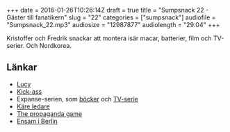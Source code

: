 +++
date = 2016-01-26T10:26:14Z
draft = true
title = "Sumpsnack 22 - Gäster till fanatikern"
slug = "22"
categories = ["sumpsnack"]
audiofile = "Sumpsnack_22.mp3"
audiosize = "12987877"
audiolength = "29:04"
+++

Kristoffer och Fredrik snackar att montera isär macar, batterier, film och TV-serier. Och Nordkorea.

## Länkar ##
* [Lucy](https://en.wikipedia.org/wiki/Lucy_%282014_film%29)
* [Kick-ass](https://en.wikipedia.org/wiki/Kick-Ass_%28film%29)
* Expanse-serien, som [böcker](https://en.wikipedia.org/wiki/The_Expanse_%28novel_series%29) och [TV-serie](https://en.wikipedia.org/wiki/The_Expanse_%28TV_series%29)
* [Käre ledare](http://www.bokus.com/bok/9789113061979/kare-ledare-min-flykt-fran-nordkorea/)
* [The propaganda game](http://www.imdb.com/title/tt4206218/)
* [Ensam i Berlin](https://sv.wikipedia.org/wiki/Ensam_i_Berlin)